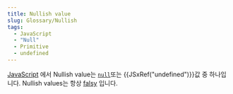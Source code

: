 ```yaml
---
title: Nullish value
slug: Glossary/Nullish
tags:
  - JavaScript
  - "Null"
  - Primitive
  - undefined
---
```


[JavaScript](/ko/docs/Glossary/JavaScript) 에서 Nullish value는 [`null`](/ko/docs/Web/JavaScript/Reference/Operators/null)또는 {{JSxRef("undefined")}}값 중 하나입니다. Nullish values는 항상 [falsy](/ko/docs/Glossary/Falsy) 입니다.
